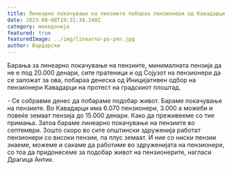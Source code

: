 ```yaml
---
title: Линеарно покачување на пензиите побараа пензионери од Кавадарци
date: 2023-08-08T19:31:34.140Z
category: македонија
featured: true
featuredImage: ../img/linearno-po-pen.jpg
author: Вардарски
---
```

<!--StartFragment-->

Барања за линеарно покачување на пензиите, минималната пензија да не е под 20.000 денари, сите пратеници и од Сојузот на пензионери да се заложат за ова, побараа денеска од Иницијативен одбор на пензионери Кавадарци на протест на градскиот плоштад.

\- Се собравме денес да побараме подобар живот. Бараме покачување на пензиите. Во Кавадарци има 6.070 пензионери, 3.000 а можеби и повеќе земаат пензија до 15.000 денари. Како да преживееме со тие примања. Затоа бараме линеарно покачување на пензиите во септември. Зошто скоро во сите општински здруженија работат пензионери со високи пензии, па плус земаат. И ние со ниски пензии знаеме, можеме и сакаме да работиме во здруженијата на пензионери, со тоа да придонесеме за подобар живот на пензионерите, нагласи Драгица Антик. 

<!--EndFragment-->